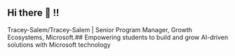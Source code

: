 ## Hi there 👋 !!
Tracey-Salem/Tracey-Salem | Senior Program Manager, Growth Ecosystems, Microsoft.##
Empowering students to build and grow AI-driven solutions with Microsoft technology

